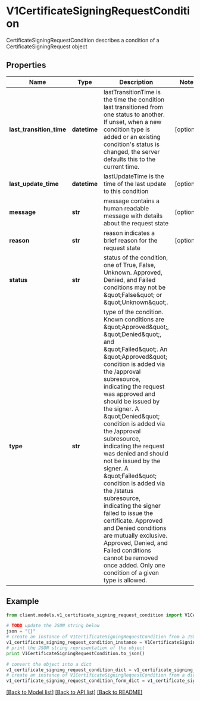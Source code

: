 # V1CertificateSigningRequestCondition

CertificateSigningRequestCondition describes a condition of a CertificateSigningRequest object

## Properties
Name | Type | Description | Notes
------------ | ------------- | ------------- | -------------
**last_transition_time** | **datetime** | lastTransitionTime is the time the condition last transitioned from one status to another. If unset, when a new condition type is added or an existing condition&#39;s status is changed, the server defaults this to the current time. | [optional] 
**last_update_time** | **datetime** | lastUpdateTime is the time of the last update to this condition | [optional] 
**message** | **str** | message contains a human readable message with details about the request state | [optional] 
**reason** | **str** | reason indicates a brief reason for the request state | [optional] 
**status** | **str** | status of the condition, one of True, False, Unknown. Approved, Denied, and Failed conditions may not be \&quot;False\&quot; or \&quot;Unknown\&quot;. | 
**type** | **str** | type of the condition. Known conditions are \&quot;Approved\&quot;, \&quot;Denied\&quot;, and \&quot;Failed\&quot;.  An \&quot;Approved\&quot; condition is added via the /approval subresource, indicating the request was approved and should be issued by the signer.  A \&quot;Denied\&quot; condition is added via the /approval subresource, indicating the request was denied and should not be issued by the signer.  A \&quot;Failed\&quot; condition is added via the /status subresource, indicating the signer failed to issue the certificate.  Approved and Denied conditions are mutually exclusive. Approved, Denied, and Failed conditions cannot be removed once added.  Only one condition of a given type is allowed. | 

## Example

```python
from client.models.v1_certificate_signing_request_condition import V1CertificateSigningRequestCondition

# TODO update the JSON string below
json = "{}"
# create an instance of V1CertificateSigningRequestCondition from a JSON string
v1_certificate_signing_request_condition_instance = V1CertificateSigningRequestCondition.from_json(json)
# print the JSON string representation of the object
print V1CertificateSigningRequestCondition.to_json()

# convert the object into a dict
v1_certificate_signing_request_condition_dict = v1_certificate_signing_request_condition_instance.to_dict()
# create an instance of V1CertificateSigningRequestCondition from a dict
v1_certificate_signing_request_condition_form_dict = v1_certificate_signing_request_condition.from_dict(v1_certificate_signing_request_condition_dict)
```
[[Back to Model list]](../README.md#documentation-for-models) [[Back to API list]](../README.md#documentation-for-api-endpoints) [[Back to README]](../README.md)


